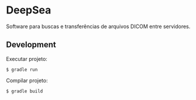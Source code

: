 # DeepSea
Software para buscas e transferências de arquivos DICOM entre servidores.

## Development

Executar projeto:
```
$ gradle run
```

Compilar projeto:
```
$ gradle build
```